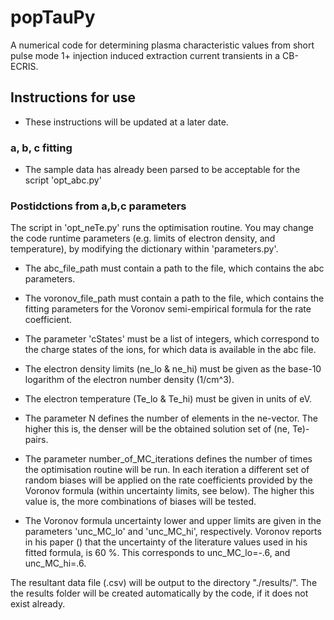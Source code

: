 # popTauPy

A numerical code for determining plasma characteristic values from 
short pulse mode 1+ injection induced extraction current transients
in a CB-ECRIS.

## Instructions for use

* These instructions will be updated at a later date.

### a, b, c fitting

* The sample data has already been parsed to be acceptable for the script
'opt_abc.py'

### Postidctions from a,b,c parameters

The script in 'opt_neTe.py' runs the optimisation routine. You may change 
the code runtime parameters (e.g. limits of electron density, and temperature),
by modifying the dictionary within 'parameters.py'. 

* The abc_file_path must contain a path to the file, which contains the 
abc parameters.

* The voronov_file_path must contain a path to the file, which contains
the fitting parameters for the Voronov semi-empirical formula for the
rate coefficient.

* The parameter 'cStates' must be a list of integers, which correspond to the
charge states of the ions, for which data is available in the abc file.

* The electron density limits (ne_lo & ne_hi) must be given as the base-10 
logarithm of the electron number density (1/cm^3). 

* The electron temperature (Te_lo & Te_hi) must be given in units of eV.

* The parameter N defines the number of elements in the ne-vector. The higher
this is, the denser will be the obtained solution set of (ne, Te)-pairs.

* The parameter number_of_MC_iterations defines the number of times the 
optimisation routine will be run. In each iteration a different set of 
random biases will be applied on the rate coefficients provided by the 
Voronov formula (within uncertainty limits, see below). The higher this value
is, the more combinations of biases will be tested.

* The Voronov formula uncertainty lower and upper limits are given in the 
parameters 'unc_MC_lo' and 'unc_MC_hi', respectively. Voronov reports in 
his paper () that the uncertainty of the literature values used in his 
fitted formula, is 60 %. This corresponds to unc_MC_lo=-.6, and unc_MC_hi=.6.

The resultant data file (.csv) will be output to the directory "./results/".
The the results folder will be created automatically by the code, if
it does not exist already.
